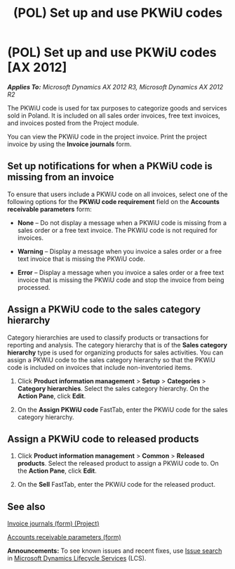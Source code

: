 ﻿---
title: (POL) Set up and use PKWiU codes
TOCTitle: (POL) Set up and use PKWiU codes
ms:assetid: 6ba96fc7-95db-4216-a7df-12f7d3c5a418
ms:mtpsurl: https://technet.microsoft.com/en-us/library/JJ678231(v=AX.60)
ms:contentKeyID: 49386953
ms.date: 04/18/2014
mtps_version: v=AX.60
---

# (POL) Set up and use PKWiU codes [AX 2012]


_**Applies To:** Microsoft Dynamics AX 2012 R3, Microsoft Dynamics AX 2012 R2_

The PKWiU code is used for tax purposes to categorize goods and services sold in Poland. It is included on all sales order invoices, free text invoices, and invoices posted from the Project module.

You can view the PKWiU code in the project invoice. Print the project invoice by using the **Invoice journals** form.

## Set up notifications for when a PKWiU code is missing from an invoice

To ensure that users include a PKWiU code on all invoices, select one of the following options for the **PKWiU code requirement** field on the **Accounts receivable parameters** form:

  - **None** – Do not display a message when a PKWiU code is missing from a sales order or a free text invoice. The PKWiU code is not required for invoices.

  - **Warning** – Display a message when you invoice a sales order or a free text invoice that is missing the PKWiU code.

  - **Error** – Display a message when you invoice a sales order or a free text invoice that is missing the PKWiU code and stop the invoice from being processed.

## Assign a PKWiU code to the sales category hierarchy

Category hierarchies are used to classify products or transactions for reporting and analysis. The category hierarchy that is of the **Sales category hierarchy** type is used for organizing products for sales activities. You can assign a PKWiU code to the sales category hierarchy so that the PKWiU code is included on invoices that include non-inventoried items.

1.  Click **Product information management** \> **Setup** \> **Categories** \> **Category hierarchies**. Select the sales category hierarchy. On the **Action Pane**, click **Edit**.

2.  On the **Assign PKWiU code** FastTab, enter the PKWiU code for the sales category hierarchy.

## Assign a PKWiU code to released products

1.  Click **Product information management** \> **Common** \> **Released products**. Select the released product to assign a PKWiU code to. On the **Action Pane**, click **Edit**.

2.  On the **Sell** FastTab, enter the PKWiU code for the released product.

## See also

[Invoice journals (form) (Project)](https://technet.microsoft.com/en-us/library/aa618187\(v=ax.60\))

[Accounts receivable parameters (form)](https://technet.microsoft.com/en-us/library/aa576993\(v=ax.60\))

  
**Announcements:** To see known issues and recent fixes, use [Issue search](http://go.microsoft.com/fwlink/?linkid=389258) in [Microsoft Dynamics Lifecycle Services](http://go.microsoft.com/fwlink/?linkid=306505) (LCS).

